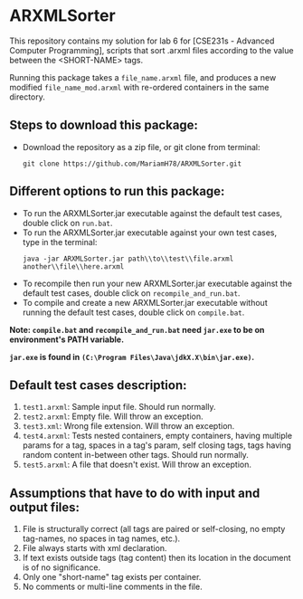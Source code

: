 # ARXMLSorter
This repository contains my solution for lab 6 for [CSE231s - Advanced Computer Programming], scripts that sort .arxml files according to the value between the &lt;SHORT-NAME> tags.

Running this package takes a `file_name.arxml` file, and produces a new modified `file_name_mod.arxml` with  re-ordered containers in the same directory.

## Steps to download this package:
- Download the repository as a zip file, or git clone from terminal:
    ```
    git clone https://github.com/MariamH78/ARXMLSorter.git
    ```
## Different options to run this package:
- To run the ARXMLSorter.jar executable against the default test cases, double click on `run.bat`.
- To run the ARXMLSorter.jar executable against your own test cases, type in the terminal:
    ```
    java -jar ARXMLSorter.jar path\\to\\test\\file.arxml another\\file\\here.arxml
    ```
- To recompile then run your new ARXMLSorter.jar executable against the default test cases, double click on `recompile_and_run.bat`.
- To compile and create a new ARXMLSorter.jar executable without running the default test cases, double click on `compile.bat`.

__Note: `compile.bat` and `recompile_and_run.bat` need `jar.exe` to be on environment's PATH variable.__

__`jar.exe` is found in `(C:\Program Files\Java\jdkX.X\bin\jar.exe)`.__

## Default test cases description:

1. `test1.arxml`: Sample input file. Should run normally. 
2. `test2.arxml`: Empty file. Will throw an exception.
3. `test3.xml`: Wrong file extension. Will throw an exception. 
4. `test4.arxml`: Tests nested containers, empty containers, having multiple params for a tag, spaces in a tag's param, self closing tags, tags having random content in-between other tags. Should run normally. 
5. `test5.arxml`: A file that doesn't exist. Will throw an exception.

## Assumptions that have to do with input and output files:
1. File is structurally correct (all tags are paired or self-closing, no empty tag-names, no spaces in tag names, etc.).
2. File always starts with xml declaration.
3. If text exists outside tags (tag content) then its location in the document is of no significance.
4. Only one "short-name" tag exists per container.
5. No comments or multi-line comments in the file.